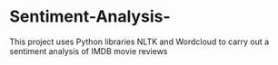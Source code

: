 # Sentiment-Analysis-
This project uses Python libraries NLTK and Wordcloud to carry out a sentiment analysis of IMDB movie reviews
